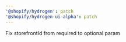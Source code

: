 ```yaml
---
'@shopify/hydrogen': patch
'@shopify/hydrogen-ui-alpha': patch
---
```


Fix storefrontId from required to optional param

